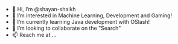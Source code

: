 - 👋 Hi, I’m @shayan-shaikh
- 👀 I’m interested in Machine Learning, Development and Gaming!
- 🌱 I’m currently learning Java development with OSlash!
- 💞️ I’m looking to collaborate on the "Search"
- 📫 Reach me at ...

<!---
shayan-shaikh/shayan-shaikh is a ✨ special ✨ repository because its `README.md` (this file) appears on your GitHub profile.
You can click the Preview link to take a look at your changes.
--->
